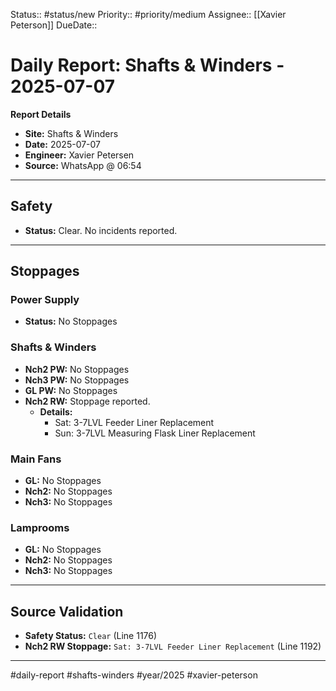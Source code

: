 Status:: #status/new
Priority:: #priority/medium
Assignee:: [[Xavier Peterson]]
DueDate::

# Daily Report: Shafts & Winders - 2025-07-07

**Report Details**
- **Site:** Shafts & Winders
- **Date:** 2025-07-07
- **Engineer:** Xavier Petersen
- **Source:** WhatsApp @ 06:54

---

## Safety
- **Status:** Clear. No incidents reported.

---

## Stoppages

### Power Supply
- **Status:** No Stoppages

### Shafts & Winders
- **Nch2 PW:** No Stoppages
- **Nch3 PW:** No Stoppages
- **GL PW:** No Stoppages
- **Nch2 RW:** Stoppage reported.
  - **Details:**
    - Sat: 3-7LVL Feeder Liner Replacement
    - Sun: 3-7LVL Measuring Flask Liner Replacement

### Main Fans
- **GL:** No Stoppages
- **Nch2:** No Stoppages
- **Nch3:** No Stoppages

### Lamprooms
- **GL:** No Stoppages
- **Nch2:** No Stoppages
- **Nch3:** No Stoppages

---

## Source Validation
- **Safety Status:** `Clear` (Line 1176)
- **Nch2 RW Stoppage:** `Sat: 3-7LVL Feeder Liner Replacement` (Line 1192)

---

#daily-report #shafts-winders #year/2025 #xavier-peterson
